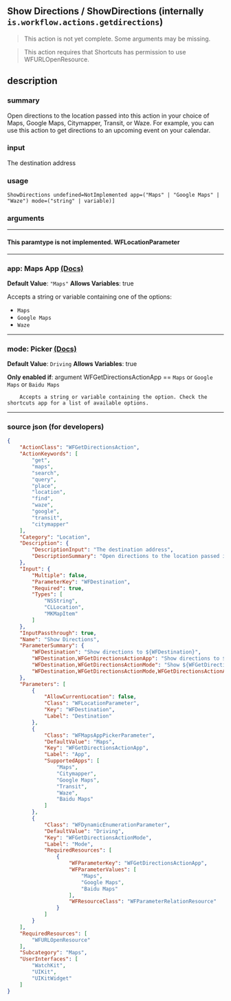 
## Show Directions / ShowDirections (internally `is.workflow.actions.getdirections`)

> This action is not yet complete. Some arguments may be missing.

> This action requires that Shortcuts has permission to use WFURLOpenResource.


## description

### summary

Open directions to the location passed into this action in your choice of Maps, Google Maps, Citymapper, Transit, or Waze. For example, you can use this action to get directions to an upcoming event on your calendar.


### input

The destination address


### usage
```
ShowDirections undefined=NotImplemented app=("Maps" | "Google Maps" | "Waze") mode=("string" | variable)]
```

### arguments

---

#### This paramtype is not implemented. WFLocationParameter

---

### app: Maps App [(Docs)](https://pfgithub.github.io/shortcutslang/gettingstarted#enum-select-field)
**Default Value**: `"Maps"`
**Allows Variables**: true



Accepts a string 
or variable
containing one of the options:

- `Maps`
- `Google Maps`
- `Waze`

---

### mode: Picker [(Docs)](https://pfgithub.github.io/shortcutslang/gettingstarted#other-fields)
**Default Value**: ```
		Driving
		```
**Allows Variables**: true

**Only enabled if**: argument WFGetDirectionsActionApp == `Maps` or `Google Maps` or `Baidu Maps`

		Accepts a string or variable containing the option. Check the shortcuts app for a list of available options. 

---

### source json (for developers)

```json
{
	"ActionClass": "WFGetDirectionsAction",
	"ActionKeywords": [
		"get",
		"maps",
		"search",
		"query",
		"place",
		"location",
		"find",
		"waze",
		"google",
		"transit",
		"citymapper"
	],
	"Category": "Location",
	"Description": {
		"DescriptionInput": "The destination address",
		"DescriptionSummary": "Open directions to the location passed into this action in your choice of Maps, Google Maps, Citymapper, Transit, or Waze. For example, you can use this action to get directions to an upcoming event on your calendar."
	},
	"Input": {
		"Multiple": false,
		"ParameterKey": "WFDestination",
		"Required": true,
		"Types": [
			"NSString",
			"CLLocation",
			"MKMapItem"
		]
	},
	"InputPassthrough": true,
	"Name": "Show Directions",
	"ParameterSummary": {
		"WFDestination": "Show directions to ${WFDestination}",
		"WFDestination,WFGetDirectionsActionApp": "Show directions to ${WFDestination} using ${WFGetDirectionsActionApp}",
		"WFDestination,WFGetDirectionsActionMode": "Show ${WFGetDirectionsActionMode} directions to ${WFDestination}",
		"WFDestination,WFGetDirectionsActionMode,WFGetDirectionsActionApp": "Show ${WFGetDirectionsActionMode} directions to ${WFDestination} using ${WFGetDirectionsActionApp}"
	},
	"Parameters": [
		{
			"AllowCurrentLocation": false,
			"Class": "WFLocationParameter",
			"Key": "WFDestination",
			"Label": "Destination"
		},
		{
			"Class": "WFMapsAppPickerParameter",
			"DefaultValue": "Maps",
			"Key": "WFGetDirectionsActionApp",
			"Label": "App",
			"SupportedApps": [
				"Maps",
				"Citymapper",
				"Google Maps",
				"Transit",
				"Waze",
				"Baidu Maps"
			]
		},
		{
			"Class": "WFDynamicEnumerationParameter",
			"DefaultValue": "Driving",
			"Key": "WFGetDirectionsActionMode",
			"Label": "Mode",
			"RequiredResources": [
				{
					"WFParameterKey": "WFGetDirectionsActionApp",
					"WFParameterValues": [
						"Maps",
						"Google Maps",
						"Baidu Maps"
					],
					"WFResourceClass": "WFParameterRelationResource"
				}
			]
		}
	],
	"RequiredResources": [
		"WFURLOpenResource"
	],
	"Subcategory": "Maps",
	"UserInterfaces": [
		"WatchKit",
		"UIKit",
		"UIKitWidget"
	]
}
```
